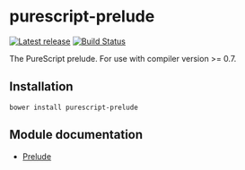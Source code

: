 # purescript-prelude

[![Latest release](http://img.shields.io/bower/v/purescript-prelude.svg)](https://github.com/purescript/purescript-prelude/releases)
[![Build Status](https://travis-ci.org/purescript/purescript-prelude.svg?branch=master)](https://travis-ci.org/purescript/purescript-prelude)

The PureScript prelude. For use with compiler version >= 0.7.

## Installation

```
bower install purescript-prelude
```

## Module documentation

- [Prelude](docs/Prelude.md)
